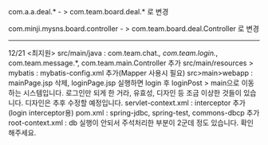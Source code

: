 

com.a.a.deal.*  - > com.team.board.deal.* 로 변경

com.minji.mysns.board.controller - > com.team.board.deal.Controller 로 변경

----------------------------------------------------------------------------
12/21
<최지원>
src/main/java : com.team.chat.*, com.team.login.*, com.team.message.*, com.team.main.Controller 추가
src/main/resources > mybatis : mybatis-config.xml 추가(Mapper 사용시 필요)
src>main>webapp : mainPage.jsp 삭제, loginPage.jsp 실행하면 login 후 loginPost > main으로 이동하는 시스템입니다.
				  로그인만 되게 한 거라, 유효성, 디자인 등 조금 이상한 것들이 있습니다.
				  디자인은 추후 수정할 예정입니다.
servlet-context.xml : interceptor 추가(login interceptor용)
pom.xml : spring-jdbc, spring-test, commons-dbcp 추가
root-context.xml : db 실행이 안되서 주석처리한 부분이 2군데 정도 있습니다. 확인해주세요.



